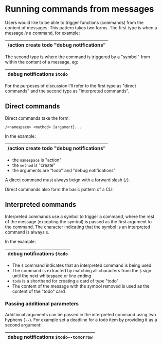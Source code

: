 # Running commands from messages

Users would like to be able to trigger functions (commands) from the content of messages. This pattern takes two forms.
The first type is when a message *is* a command, for example:

| /action create todo "debug notifications" |
| -- |

The second type is where the command is triggered by a "symbol" from within the content of a message, eg:

| debug notifications `$todo` |
| -- |

For the purposes of discussion I'll refer to the first type as "direct commands" and the second type as "interpreted commands".

## Direct commands

Direct commands take the form:
```
/<namespace> <method> [argument]...
```

In the example:

| /action create todo "debug notifications" |
| -- |

- the `namespace` is "action"
- the `method` is "create"
- the arguments are "todo" and "debug notifications"

A direct command must always beign with a forward slash (`/`).

Direct commands also form the basic pattern of a CLI.

## Interpreted commands

Interpreted commands use a symbol to trigger a command, where the rest of the message (excepting the symbol) is passed as the first argument to the command.
The character indicating that the symbol is an interpreted command is always
`$`.

In the example:

| debug notifications `$todo` |
| --  |

- The `$` command indicates that an interpreted command is being used
- The command is extracted by matching all characters from the `$` sign until the next whitespace or line ending
- `todo` is a shorthand for creating a card of type "todo"
- The content of the message with the symbol removed is used as the content of the "todo" card

### Passing additional parameters

Additional arguments can be passed in the interpreted command using two hyphens (`--`). For example set a deadline for a todo item by providing it as a second argument:

| debug notifications `$todo--tomorrow` |
| --  |
